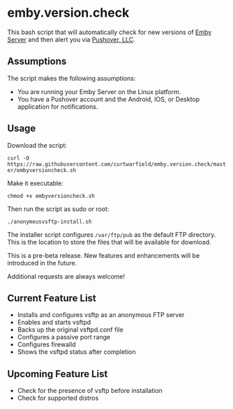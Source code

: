 # emby.version.check
This bash script that will automatically check for new versions of [Emby Server](https://emby.media/) and then alert you via [Pushover, LLC](https://pushover.net/).

## Assumptions

The script makes the following assumptions:
 - You are running your Emby Server on the Linux platform.
 - You have a Pushover account and the Android, IOS, or Desktop application for notifications.

## Usage

Download the script:

`curl -O https://raw.githubusercontent.com/curtwarfield/emby.version.check/master/embyversioncheck.sh`    

Make it executable:

`chmod +x embyversioncheck.sh`

Then run the script as sudo or root:

`./anonymousvsftp-install.sh`

The installer script configures `/var/ftp/pub` as the default FTP directory. This is the location to store the files that will be available for download.

This is a pre-beta release. New features and enhancements will be introduced in the future.

Additional requests are always welcome!

## Current Feature List

- Installs and configures vsftp as an anonymous FTP server
- Enables and starts vsftpd
- Backs up the original vsftpd.conf file
- Configures a passive port range
- Configures firewalld
- Shows the vsftpd status after completion

## Upcoming Feature List

- Check for the presence of vsftp before installation
- Check for supported distros
